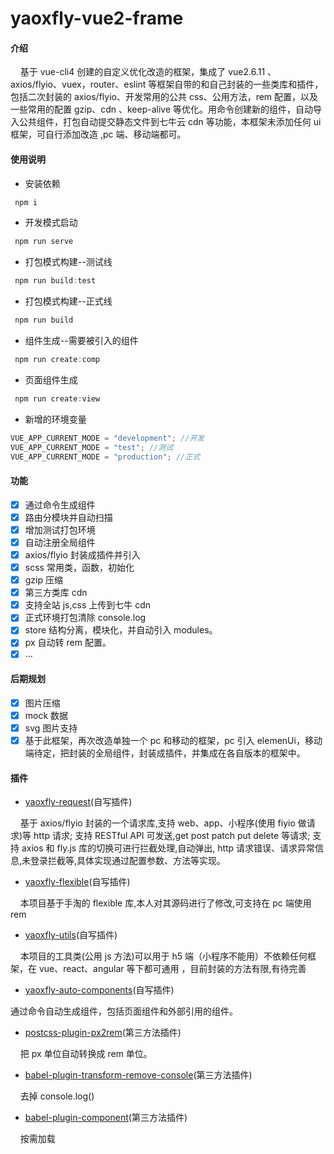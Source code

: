 # yaoxfly-vue2-frame

#### 介绍

&nbsp;&nbsp;&nbsp;&nbsp;基于 vue-cli4 创建的自定义优化改造的框架，集成了 vue2.6.11 、axios/flyio、vuex，router、eslint 等框架自带的和自己封装的一些类库和插件，包括二次封装的 axios/flyio、开发常用的公共 css、公用方法，rem 配置，以及一些常用的配置 gzip、cdn 、keep-alive 等优化。用命令创建新的组件，自动导入公共组件，打包自动提交静态文件到七牛云 cdn 等功能，本框架未添加任何 ui 框架，可自行添加改造 ,pc 端、移动端都可。

#### 使用说明

- 安装依赖

```js
 npm i
```

- 开发模式启动

```js
 npm run serve
```

- 打包模式构建--测试线

```js
 npm run build:test
```

- 打包模式构建--正式线

```js
 npm run build
```

- 组件生成--需要被引入的组件

```js
 npm run create:comp
```

- 页面组件生成

```js
 npm run create:view
```

- 新增的环境变量

```js
VUE_APP_CURRENT_MODE = "development"; //开发
VUE_APP_CURRENT_MODE = "test"; //测试
VUE_APP_CURRENT_MODE = "production"; //正式
```

#### 功能

- [x] 通过命令生成组件
- [x] 路由分模块并自动扫描
- [x] 增加测试打包环境
- [x] 自动注册全局组件
- [x] axios/flyio 封装成插件并引入
- [x] scss 常用类，函数，初始化
- [x] gzip 压缩
- [x] 第三方类库 cdn
- [x] 支持全站 js,css 上传到七牛 cdn
- [x] 正式环境打包清除 console.log
- [x] store 结构分离，模块化，并自动引入 modules。
- [x] px 自动转 rem 配置。
- [x] ...

#### 后期规划

- [x] 图片压缩
- [x] mock 数据
- [x] svg 图片支持
- [x] 基于此框架，再次改造单独一个 pc 和移动的框架，pc 引入 elemenUi，移动端待定，把封装的全局组件，封装成插件，并集成在各自版本的框架中。

#### 插件

- [yaoxfly-request](https://www.npmjs.com/package/yaoxfly-request)(自写插件)

&nbsp;&nbsp;&nbsp;&nbsp;基于 axios/flyio 封装的一个请求库,支持 web、app、小程序(使用 fiyio 做请求)等 http 请求; 支持 RESTful API 可发送,get post patch put delete 等请求; 支持 axios 和 fly.js 库的切换可进行拦截处理,自动弹出, http 请求错误、请求异常信息,未登录拦截等,具体实现通过配置参数、方法等实现。

- [yaoxfly-flexible](https://www.npmjs.com/package/yaoxfly-flexible)(自写插件)

&nbsp;&nbsp;&nbsp;&nbsp;本项目基于手淘的 flexible 库,本人对其源码进行了修改,可支持在 pc 端使用 rem

- [yaoxfly-utils](https://www.npmjs.com/package/yaoxfly-utils)(自写插件)

&nbsp;&nbsp;&nbsp;&nbsp;本项目的工具类(公用 js 方法)可以用于 h5 端（小程序不能用）不依赖任何框架，在 vue、react、angular 等下都可通用 ，目前封装的方法有限,有待完善

- [yaoxfly-auto-components](https://www.npmjs.com/package/yaoxfly-auto-components)(自写插件)

通过命令自动生成组件，包括页面组件和外部引用的组件。

- [postcss-plugin-px2rem](https://www.npmjs.com/package/postcss-plugin-px2rem)(第三方法插件)

&nbsp;&nbsp;&nbsp;&nbsp;把 px 单位自动转换成 rem 单位。

- [babel-plugin-transform-remove-console](https://www.npmjs.com/package/babel-plugin-transform-remove-console)(第三方法插件)

&nbsp;&nbsp;&nbsp;&nbsp;去掉 console.log()

- [babel-plugin-component](https://www.npmjs.com/package/babel-plugin-component)(第三方法插件)

&nbsp;&nbsp;&nbsp;&nbsp;按需加载

